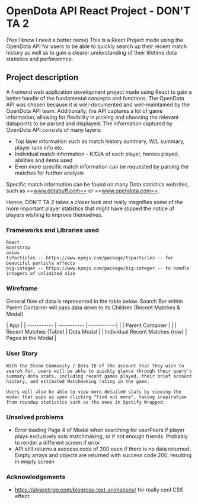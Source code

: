 # OpenDota API React Project - DON'T TA 2

(Yes I know I need a better name)
This is a React Project made using the OpenDota API for users to be able to quickly search up their recent match history as well as to gain a clearer understanding of their lifetime dota statistics and perforamnce.

## Project description

A frontend web application development project made using React to gain a better handle of the fundamental concepts and functions. The OpenDota API was chosen because it is well-documented and well-maintained by the OpenDota API team. Additionally, the API captures a lot of game information, allowing for flexibility in picking and choosing the relevant datapoints to be parsed and displayed. The information captured by OpenDota API consists of many layers:

- Top layer information such as match history summary, W/L summary, player rank info etc.
- Individual match information - K/D/A of each player, heroes played, abilities and items used
- Even more specific match information can be requested by parsing the matches for further analysis

Specific match information can be found on many Dota statistics websites, such as ==www.dotabuff.com== or ==www.opendota.com==.

Hence, DON'T TA 2 takes a closer look and really magnifies some of the more important player statistics that might have slipped the notice of players wishing to improve themselves.

### Frameworks and Libraries used
```
React
Bootstrap
axios 
tsParticles -- https://www.npmjs.com/package/tsparticles -- for beautiful particle effects 
big-integer -- https://www.npmjs.com/package/big-integer -- to handle integers of unlimited size 
```

### Wireframe
General flow of data is represented in the table below. 
Search Bar within Parent Container will pass data down to its Children (Recent Matches & Modal) 

|          App         |
| ----------- | ----------- |------------|
|    | Parent Container   |    |
| Recent Matches (Table) |  Dota Modal     | 
| Individual Recent Matches (row)  | Pages in the Modal |  

### User Story
``` 
With the Steam Community / Dota ID of the account that they wish to search for, users will be able to quickly glance through their query's summary dota stats, including recent games played, their brief account history, and estimated Matchmaking rating in the game.

Users will also be able to view more detailed stats by viewing the modal that pops up upon clicking "Find out more", taking inspiration from roundup statistics such as the ones in Spotify Wrapped. 
```

### Unsolved problems
- Error loading Page 4 of Modal when searching for userPeers if player plays exclusively solo matchmaking, or if not enough friends. Probably to render a different screen if error 
- API still returns a success code of 200 even if there is no data returned. Empty arrays and objects are returned with success code 200, resulting in empty screen 

### Acknowledgements 
- https://alvarotrigo.com/blog/css-text-animations/ for really cool CSS effect 

